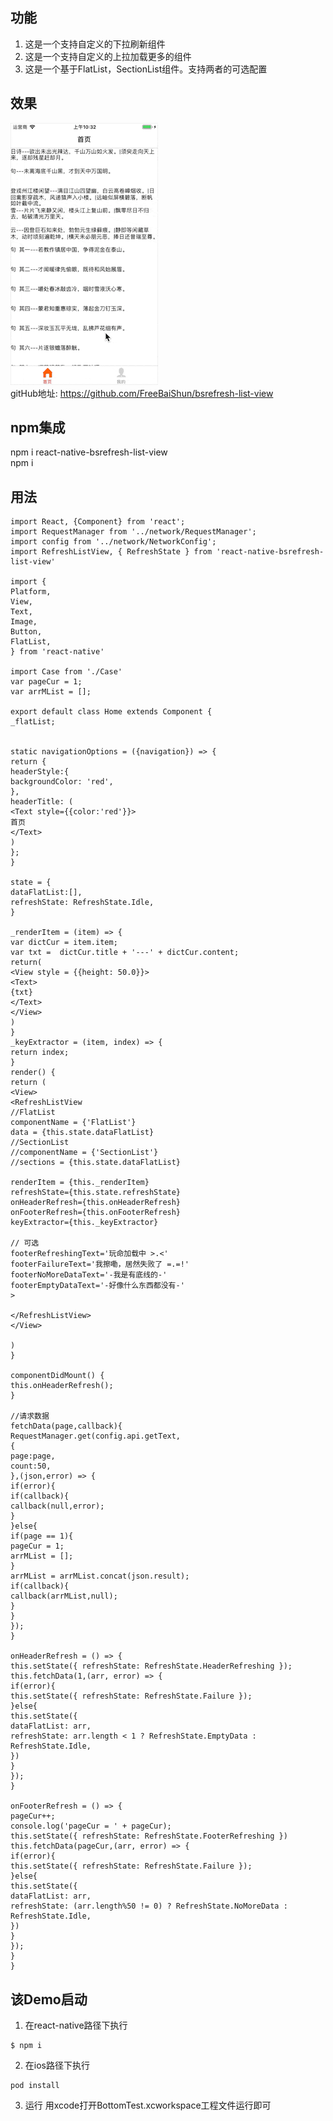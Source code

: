 ## 功能
1. 这是一个支持自定义的下拉刷新组件
2. 这是一个支持自定义的上拉加载更多的组件
3. 这是一个基于FlatList，SectionList组件。支持两者的可选配置

## 效果
![image](https://github.com/FreeBaiShun/bsrefresh-list-view/blob/master/react-native-bsrefresh-list-view.gif)       
gitHub地址: https://github.com/FreeBaiShun/bsrefresh-list-view

## npm集成
npm i react-native-bsrefresh-list-view        
npm i

## 用法

```
import React, {Component} from 'react';
import RequestManager from '../network/RequestManager';
import config from '../network/NetworkConfig';
import RefreshListView, { RefreshState } from 'react-native-bsrefresh-list-view'

import {
Platform,
View,
Text,
Image,
Button,
FlatList,
} from 'react-native'

import Case from './Case'
var pageCur = 1;
var arrMList = [];

export default class Home extends Component {
_flatList;


static navigationOptions = ({navigation}) => {
return {
headerStyle:{
backgroundColor: 'red',
},
headerTitle: (
<Text style={{color:'red'}}>
首页
</Text>
)
};
}

state = {
dataFlatList:[],
refreshState: RefreshState.Idle,
}

_renderItem = (item) => {
var dictCur = item.item;
var txt =  dictCur.title + '---' + dictCur.content;
return(
<View style = {{height: 50.0}}>
<Text>
{txt}
</Text>
</View>
)
}
_keyExtractor = (item, index) => {
return index;
}
render() {
return (
<View>
<RefreshListView
//FlatList
componentName = {'FlatList'}
data = {this.state.dataFlatList}
//SectionList
//componentName = {'SectionList'}
//sections = {this.state.dataFlatList}

renderItem = {this._renderItem}
refreshState={this.state.refreshState}
onHeaderRefresh={this.onHeaderRefresh}
onFooterRefresh={this.onFooterRefresh}
keyExtractor={this._keyExtractor}

// 可选
footerRefreshingText='玩命加载中 >.<'
footerFailureText='我擦嘞，居然失败了 =.=!'
footerNoMoreDataText='-我是有底线的-'
footerEmptyDataText='-好像什么东西都没有-'
>

</RefreshListView>
</View>

)
}

componentDidMount() {
this.onHeaderRefresh();
}

//请求数据
fetchData(page,callback){
RequestManager.get(config.api.getText,
{
page:page,
count:50,
},(json,error) => {
if(error){
if(callback){
callback(null,error);
}
}else{
if(page == 1){
pageCur = 1;
arrMList = [];
}
arrMList = arrMList.concat(json.result);
if(callback){
callback(arrMList,null);
}
}
});
}

onHeaderRefresh = () => {
this.setState({ refreshState: RefreshState.HeaderRefreshing });
this.fetchData(1,(arr, error) => {
if(error){
this.setState({ refreshState: RefreshState.Failure });
}else{
this.setState({
dataFlatList: arr,
refreshState: arr.length < 1 ? RefreshState.EmptyData : RefreshState.Idle,
})
}
});
}

onFooterRefresh = () => {
pageCur++;
console.log('pageCur = ' + pageCur);
this.setState({ refreshState: RefreshState.FooterRefreshing })
this.fetchData(pageCur,(arr, error) => {
if(error){
this.setState({ refreshState: RefreshState.Failure });
}else{
this.setState({
dataFlatList: arr,
refreshState: (arr.length%50 != 0) ? RefreshState.NoMoreData : RefreshState.Idle,
})
}
});
}
}
```

## 该Demo启动
1. 在react-native路径下执行
```
$ npm i
```
2. 在ios路径下执行

```
pod install
```
3. 运行
用xcode打开BottomTest.xcworkspace工程文件运行即可



